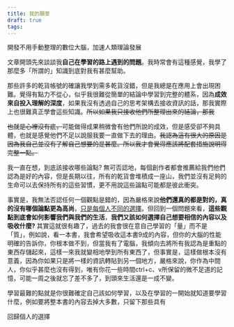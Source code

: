 ```yaml
---
title: 我的願景
draft: true
tags:
---
```


開發不用手動整理的數位大腦，加速人類理論發展

文章開頭先來談談我**自己在學習的路上遇到的問題**。我時常會有這種感覺，我學了那麼多「所謂的」知識到底對我有甚麼幫助。

那些許多的乾貨帳號的確讓我學到需多乾貨沒錯，但是我總是在應用上會出現困難。覺得有點力不從心，似乎我很難從簡單的結論中學習到完整的體系，因為**成效來自投入理解的深度**，如果我沒有透過自己的思考架構去接收資訊的話，那我實際上也很難真正學會這些知識。~~所以如果我只接收他們所整理出來的結論，那我~~

~~也就是心裡沒有底，~~可能做得成果稍微會有他們所說的成效，但是感受卻不夠具體，也就是感覺他們不足以說服我要一直做下去的理由。~~我認為這有很大的原因是因為我自己並沒有了解自己想要的是甚麼。所以我才會覺得應該將配套措施說明得完整一點。~~

我一直在想，到底該接收哪些論點? 無可否認地，每個創作者都會推薦給我們他們認為是好的內容，但是長期以往，所有的乾貨會堆積成一座山，我們並沒有足夠的生命可以去保持所有的這些習慣，更不用說這些論點可能都是彼此衝突。

事實是，我無法否認任何一個觀點是錯的，因為嚴格來說**他們還真的都是對的，真的沒有哪個論點更為高尚**，[只是每個人不同的選擇](https://app.heptabase.com/1073eaff-d09e-4b1b-a27a-29250ff26aa9/card/d8faf912-2690-4ccf-af1e-9697f2ba0f9b)。但回到一個問題來看，**這些觀點到底會如何影響我們與我們的生活**，**我們又該如何選擇自己想要相信的內容以及吸收什麼?** 其實這就很有趣了，過去的我會很在意自己學習的「量」而不是「質」，例如說，看一本書，我會希望吸收這本書9成的內容，但你的大腦的性能明確的告訴你，你根本做不到，但當我有了電腦，我傾向去將所有我認為是重點的東西存儲起來，這樣一來我就變相地學到所有東西了，但事實是，這樣做根本沒有意義，因為你如果只是將一樣的資訊轉貼到另一個地方，嚴格來說，你作為中間人，你似乎甚麼也沒有得到，唯有你花一些時間ctrl+c、v所保留的微不足道的記憶，可能一周之後就忘了差不多了，到頭來生活還是一成不變。

學習最難的點就是你很難確定自己該如何學習，以及在學習的一開始就知道要學習什麼，例如要將整本書的內容去掉大多數，只留下那些具有

回歸個人的選擇

